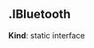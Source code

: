<a name="module_miot/Bluetooth--module.exports.IBluetooth"></a>

## .IBluetooth
**Kind**: static interface  

